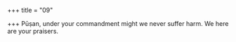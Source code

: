 +++
title = "09"

+++
Pūṣan, under your commandment might we never suffer harm.
We here are your praisers.